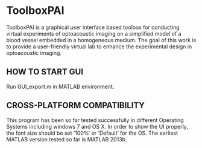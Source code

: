 # ToolboxPAI
ToolboxPAI is a graphical user interface based toolbox for conducting virtual experiments of optoacoustic imaging on a simplified model of a blood vessel embedded in a homogeneous medium. The goal of this work is to provide a user-friendly virtual lab  to enhance the experimental design in optoacoustic imaging.

##  HOW TO START GUI
Run GUI_export.m in MATLAB environment.

## CROSS-PLATFORM COMPATIBILITY
This program has been so far tested successfully in different Operating Systems including windows 7 and OS X. In order to show the UI properly, the font size should be set ’100%’ or ’Default’ for the OS. The earliest MATLAB version tested so far is MATLAB 2013b.
 

